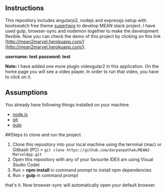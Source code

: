 ## Instructions
This repository includes angularjs2, nodejs and expressjs setup with bootswatch free theme [superhero](http://bootswatch.com/superhero/) to develop MEAN stack project. I have used gulp, browser-sync and nodemon together to make the development flexible. Now you can check the demo of this project by clicking on this link [http://mean2marvel.herokuapp.com/](http://mean2marvel.herokuapp.com/).

**username: test**
**password: test** 

**Note:** I have added one more plugin videogular2 in this application. On the home page you will see a video player. In order to run that video, you have to click on it. 

## Assumptions
You already have following things installed on your machine.

- [node.js](http://nodejs.org/)
- [git](http://git-scm.com/)
- [gulp](http://gulpjs.com/)
  
##Steps to clone and run the project
1. Clone this repository into your local machine using the terminal (mac) or Gitbash (PC) > `git clone https://github.com/darpanpathak/MEAN2-MarvelApp.git`
2. Open this repository with any of your favourite IDE(I am using Visual Studio Code)
3. Run > **npm install** in command prompt to install npm dependencies 
4. Run > **gulp** in command prompt 

that's it. Now browser-sync will automatically open your default browser.
